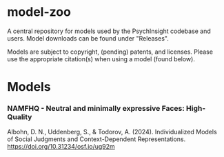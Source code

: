 # model-zoo

A central repository for models used by the PsychInsight codebase and users. Model downloads can be found under "Releases".

Models are subject to copyright, (pending) patents, and licenses. Please use the appropriate citation(s) when using a model (found below).

# Models

### NAMFHQ - Neutral and minimally expressive Faces: High-Quality

Albohn, D. N., Uddenberg, S., & Todorov, A. (2024). Individualized Models of Social Judgments and Context-Dependent Representations. https://doi.org/10.31234/osf.io/ug92m
